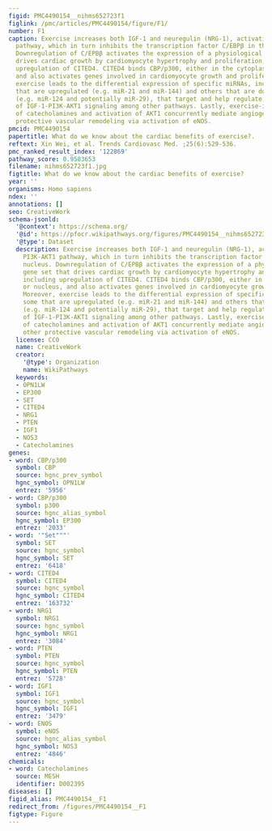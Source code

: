 ```yaml
---
figid: PMC4490154__nihms652723f1
figlink: /pmc/articles/PMC4490154/figure/F1/
number: F1
caption: Exercise increases both IGF-1 and neuregulin (NRG-1), activating the PI3K-AKT1
  pathway, which in turn inhibits the transcription factor C/EBPβ in the nucleus.
  Downregulation of C/EPBβ activates the expression of a physiological gene set that
  drives cardiac growth by cardiomyocyte hypertrophy and proliferation, including
  upregulation of CITED4. CITED4 binds CBP/p300, either in the cytoplasm or nucleus,
  and also activates genes involved in cardiomyocyte growth and proliferation. Moreover,
  exercise leads to the differential expression of specific miRNAs, including some
  that are upregulated (e.g. miR-21 and miR-144) and others that are downregulated
  (e.g. miR-124 and potentially miR-29), that target and help regulate various components
  of IGF-1-PI3K-AKT1 signaling among other pathways. Lastly, exercise-induced release
  of catecholamines and activation of AKT1 concurrently mediate angiogenesis and other
  protective vascular remodeling via activation of eNOS.
pmcid: PMC4490154
papertitle: What do we know about the cardiac benefits of exercise?.
reftext: Xin Wei, et al. Trends Cardiovasc Med. ;25(6):529-536.
pmc_ranked_result_index: '122869'
pathway_score: 0.9583653
filename: nihms652723f1.jpg
figtitle: What do we know about the cardiac benefits of exercise?
year: ''
organisms: Homo sapiens
ndex: ''
annotations: []
seo: CreativeWork
schema-jsonld:
  '@context': https://schema.org/
  '@id': https://pfocr.wikipathways.org/figures/PMC4490154__nihms652723f1.html
  '@type': Dataset
  description: Exercise increases both IGF-1 and neuregulin (NRG-1), activating the
    PI3K-AKT1 pathway, which in turn inhibits the transcription factor C/EBPβ in the
    nucleus. Downregulation of C/EPBβ activates the expression of a physiological
    gene set that drives cardiac growth by cardiomyocyte hypertrophy and proliferation,
    including upregulation of CITED4. CITED4 binds CBP/p300, either in the cytoplasm
    or nucleus, and also activates genes involved in cardiomyocyte growth and proliferation.
    Moreover, exercise leads to the differential expression of specific miRNAs, including
    some that are upregulated (e.g. miR-21 and miR-144) and others that are downregulated
    (e.g. miR-124 and potentially miR-29), that target and help regulate various components
    of IGF-1-PI3K-AKT1 signaling among other pathways. Lastly, exercise-induced release
    of catecholamines and activation of AKT1 concurrently mediate angiogenesis and
    other protective vascular remodeling via activation of eNOS.
  license: CC0
  name: CreativeWork
  creator:
    '@type': Organization
    name: WikiPathways
  keywords:
  - OPN1LW
  - EP300
  - SET
  - CITED4
  - NRG1
  - PTEN
  - IGF1
  - NOS3
  - Catecholamines
genes:
- word: CBP/p300
  symbol: CBP
  source: hgnc_prev_symbol
  hgnc_symbol: OPN1LW
  entrez: '5956'
- word: CBP/p300
  symbol: p300
  source: hgnc_alias_symbol
  hgnc_symbol: EP300
  entrez: '2033'
- word: '"Set"""'
  symbol: SET
  source: hgnc_symbol
  hgnc_symbol: SET
  entrez: '6418'
- word: CITED4
  symbol: CITED4
  source: hgnc_symbol
  hgnc_symbol: CITED4
  entrez: '163732'
- word: NRG1
  symbol: NRG1
  source: hgnc_symbol
  hgnc_symbol: NRG1
  entrez: '3084'
- word: PTEN
  symbol: PTEN
  source: hgnc_symbol
  hgnc_symbol: PTEN
  entrez: '5728'
- word: IGF1
  symbol: IGF1
  source: hgnc_symbol
  hgnc_symbol: IGF1
  entrez: '3479'
- word: ENOS
  symbol: eNOS
  source: hgnc_alias_symbol
  hgnc_symbol: NOS3
  entrez: '4846'
chemicals:
- word: Catecholamines
  source: MESH
  identifier: D002395
diseases: []
figid_alias: PMC4490154__F1
redirect_from: /figures/PMC4490154__F1
figtype: Figure
---
```

